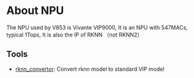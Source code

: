 # About NPU

The NPU used by V853 is Vivante VIP9000, It is an NPU with 547MACs, typical 1Tops, It is also the IP of RKNN （not RKNN2）  

## Tools

- [rknn_convertor](./rknn_convertor): Convert rknn model to standard VIP model
